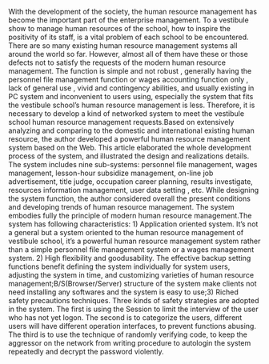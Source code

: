 With the development of the society, the human resource management has become the important part of the enterprise management. To a vestibule show to manage human resources of the school, how to inspire the positivity of its staff, is a vital problem of each school to be encountered. There are so many existing human resource management systems all around the world so far. However, almost all of them have these or those defects not to satisfy the requests of the modern human resource management. The function is simple and not robust , generally having the personnel file management function or wages accounting function only , lack of general use , vivid and contingency abilities, and usually existing in PC system and inconvenient to users using, especially the system that fits the vestibule school’s human resource management is less. Therefore, it is necessary to develop a kind of networked system to meet the vestibule school human resource management requests.Based on extensively analyzing and comparing to the domestic and international existing human resource, the author developed a powerful human resource management system based on the Web. This article elaborated the whole development process of the system, and illustrated the design and realizations details. The system includes nine sub-systems: personnel file management, wages management, lesson-hour subsidize management, on-line job advertisement, title judge, occupation career planning, results investigate, resources information management, user data setting , etc. While designing the system function, the author considered overall the present conditions and developing trends of human resource management. The system embodies fully the principle of modern human resource management.The system has following characteristics: 1) Application oriented system. It’s not a general but a system oriented to the human resource management of vestibule school, it’s a powerful human resource management system rather than a simple personnel file management system or a wages management system. 2) High flexibility and goodusability. The effective backup setting functions benefit defining the system individually for system users, adjusting the system in time, and customizing varieties of human resource management;B/S(Browser/Server) structure of the system make clients not need installing any softwares and the system is easy to use;3) Riched safety precautions techniques. Three kinds of safety strategies are adopted in the system. The first is using the Session to limit the interview of the user who has not yet logon. The second is to categorize the users, different users will have different operation interfaces, to prevent functions abusing. The third is to use the technique of randomly verifying code, to keep the aggressor on the network from writing procedure to autologin the system repeatedly and decrypt the password violently.